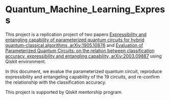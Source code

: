 # Quantum_Machine_Learning_Express

This project is a replication project of two papers [Expressibility and entangling capability of parameterized quantum circuits for hybrid quantum-classical algorithms, arXiv:1905.10876](https://arxiv.org/abs/1905.10876) and [Evaluation of Parameterized Quantum Circuits: on the relation between classification accuracy, expressibility and entangling capability, arXiv:2003.09887](https://arxiv.org/abs/2003.09887) using Qiskit environment.

In this document, we evalue the parameterized quantum circuit, reproduce expressibility and entangeling capability of the 19 circuits, and re-confirm the relationship with the classification accuracy. 

This project is supported by Qiskit mentorship program.
